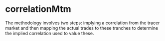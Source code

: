 # correlationMtm
The methodology involves two steps: implying a correlation from the tracer market and then mapping the actual trades to these tranches to determine the implied correlation used to value these.
